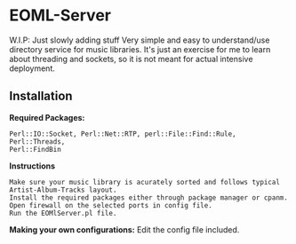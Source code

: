 EOML-Server
===========
W.I.P: Just slowly adding stuff
Very simple and easy to understand/use directory service for music libraries.
It's just an exercise for me to learn about threading and sockets, so it is not
meant for actual intensive deployment.

Installation
------------
**Required Packages:**

    Perl::IO::Socket, Perl::Net::RTP, perl::File::Find::Rule, Perl::Threads,
    Perl::FindBin

**Instructions**

    Make sure your music library is acurately sorted and follows typical
    Artist-Album-Tracks layout.
    Install the required packages either through package manager or cpanm.
    Open firewall on the selected ports in config file.
    Run the EOMlServer.pl file.

**Making your own configurations:** Edit the config file included.



